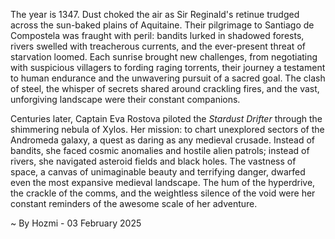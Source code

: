 
The year is 1347.  Dust choked the air as Sir Reginald's retinue trudged across the sun-baked plains of Aquitaine.  Their pilgrimage to Santiago de Compostela was fraught with peril: bandits lurked in shadowed forests, rivers swelled with treacherous currents, and the ever-present threat of starvation loomed.  Each sunrise brought new challenges, from negotiating with suspicious villagers to fording raging torrents, their journey a testament to human endurance and the unwavering pursuit of a sacred goal.  The clash of steel, the whisper of secrets shared around crackling fires, and the vast, unforgiving landscape were their constant companions.

Centuries later, Captain Eva Rostova piloted the *Stardust Drifter* through the shimmering nebula of Xylos.  Her mission: to chart unexplored sectors of the Andromeda galaxy, a quest as daring as any medieval crusade.  Instead of bandits, she faced cosmic anomalies and hostile alien patrols; instead of rivers, she navigated asteroid fields and black holes.  The vastness of space, a canvas of unimaginable beauty and terrifying danger, dwarfed even the most expansive medieval landscape.  The hum of the hyperdrive, the crackle of the comms, and the weightless silence of the void were her constant reminders of the awesome scale of her adventure.

~ By Hozmi - 03 February 2025
